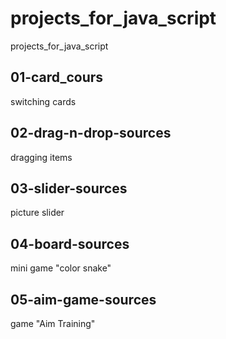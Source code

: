 # projects_for_java_script
projects_for_java_script

## 01-card_cours 
switching cards
## 02-drag-n-drop-sources
dragging items
## 03-slider-sources
picture slider
## 04-board-sources
mini game "color snake"
## 05-aim-game-sources
game "Aim Training"

